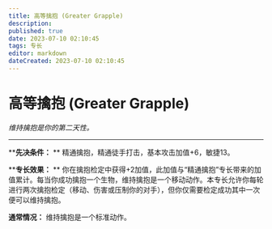 ```yaml
---
title: 高等擒抱 (Greater Grapple)
description: 
published: true
date: 2023-07-10 02:10:45
tags: 专长
editor: markdown
dateCreated: 2023-07-10 02:10:45
---
```


# 高等擒抱 (Greater Grapple)

_维持擒抱是你的第二天性。_

* * *

****先决条件：** ** 精通擒抱，精通徒手打击，基本攻击加值+6，敏捷13。

****专长效果：** **
你在擒抱检定中获得+2加值，此加值与“精通擒抱”专长带来的加值累计。每当你成功擒抱一个生物，维持擒抱是一个移动动作。本专长允许你每轮进行两次擒抱检定（移动、伤害或压制你的对手），但你仅需要检定成功其中一次便可以维持擒抱。

**通常情况：** 维持擒抱是一个标准动作。

